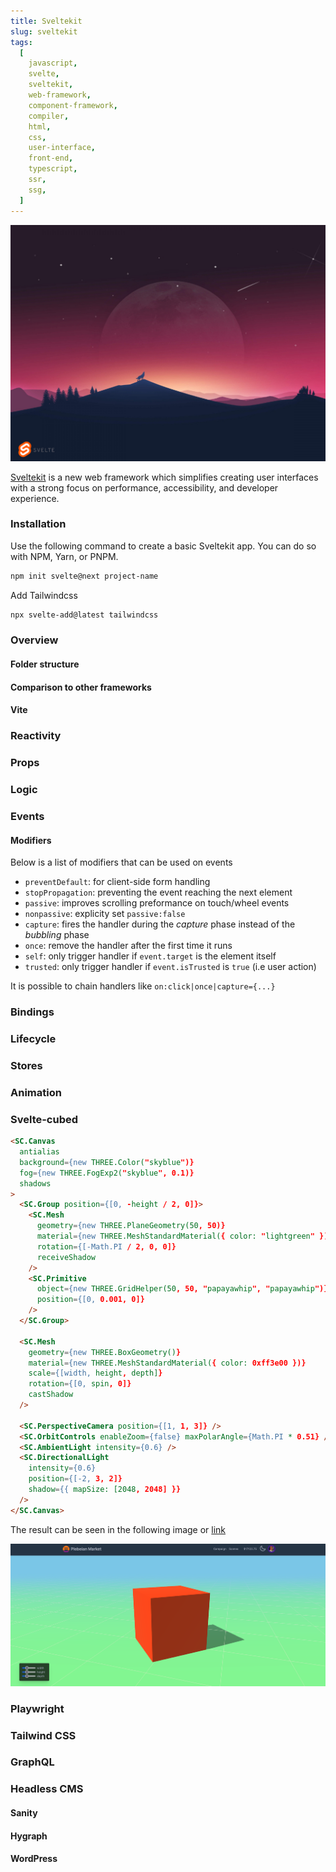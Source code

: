 ```yaml
---
title: Sveltekit
slug: sveltekit
tags:
  [
    javascript,
    svelte,
    sveltekit,
    web-framework,
    component-framework,
    compiler,
    html,
    css,
    user-interface,
    front-end,
    typescript,
    ssr,
    ssg,
  ]
---
```


![Sveltekit Header](./img/sveltekit-intro/sveltekit-blog-100.jpg)

[Sveltekit](https://kit.svelte.dev/) is a new web framework which simplifies creating user interfaces with a strong focus on performance, accessibility, and developer experience.

<!-- truncate -->

### Installation

Use the following command to create a basic Sveltekit app. You can do so with NPM, Yarn, or PNPM.

```bash
npm init svelte@next project-name
```

Add Tailwindcss

```bash
npx svelte-add@latest tailwindcss
```

### Overview

#### Folder structure

#### Comparison to other frameworks

#### Vite

### Reactivity

### Props

### Logic

### Events

#### Modifiers

Below is a list of modifiers that can be used on events

- `preventDefault`: for client-side form handling
- `stopPropagation`: preventing the event reaching the next element
- `passive`: improves scrolling preformance on touch/wheel events
- `nonpassive`: explicity set `passive:false`
- `capture`: fires the handler during the _capture_ phase instead of the _bubbling_ phase
- `once`: remove the handler after the first time it runs
- `self`: only trigger handler if `event.target` is the element itself
- `trusted`: only trigger handler if `event.isTrusted` is `true` (i.e user action)

It is possible to chain handlers like `on:click|once|capture={...}`

### Bindings

### Lifecycle

### Stores

### Animation

### Svelte-cubed

```html
<SC.Canvas
  antialias
  background={new THREE.Color("skyblue")}
  fog={new THREE.FogExp2("skyblue", 0.1)}
  shadows
>
  <SC.Group position={[0, -height / 2, 0]}>
    <SC.Mesh
      geometry={new THREE.PlaneGeometry(50, 50)}
      material={new THREE.MeshStandardMaterial({ color: "lightgreen" })}
      rotation={[-Math.PI / 2, 0, 0]}
      receiveShadow
    />
    <SC.Primitive
      object={new THREE.GridHelper(50, 50, "papayawhip", "papayawhip")}
      position={[0, 0.001, 0]}
    />
  </SC.Group>

  <SC.Mesh
    geometry={new THREE.BoxGeometry()}
    material={new THREE.MeshStandardMaterial({ color: 0xff3e00 })}
    scale={[width, height, depth]}
    rotation={[0, spin, 0]}
    castShadow
  />

  <SC.PerspectiveCamera position={[1, 1, 3]} />
  <SC.OrbitControls enableZoom={false} maxPolarAngle={Math.PI * 0.51} />
  <SC.AmbientLight intensity={0.6} />
  <SC.DirectionalLight
    intensity={0.6}
    position={[-2, 3, 2]}
    shadow={{ mapSize: [2048, 2048] }}
  />
</SC.Canvas>
```

The result can be seen in the following image or [link](https://plebeian-market.vercel.app/scenes/three)

![Svelte-cubed Image](./img/sveltekit-intro/svelte-cubed.png)

### Playwright

### Tailwind CSS

### GraphQL

### Headless CMS

#### Sanity

#### Hygraph

#### WordPress
